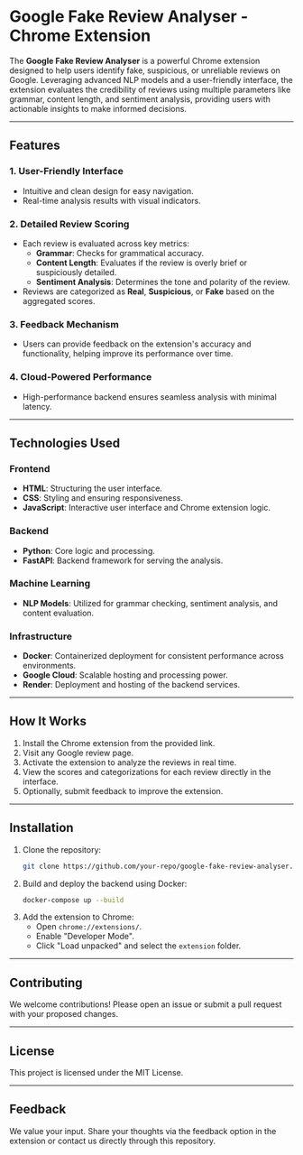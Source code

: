 # Google Fake Review Analyser - Chrome Extension

The **Google Fake Review Analyser** is a powerful Chrome extension designed to help users identify fake, suspicious, or unreliable reviews on Google. Leveraging advanced NLP models and a user-friendly interface, the extension evaluates the credibility of reviews using multiple parameters like grammar, content length, and sentiment analysis, providing users with actionable insights to make informed decisions.

---

## Features

### 1. **User-Friendly Interface**
- Intuitive and clean design for easy navigation.
- Real-time analysis results with visual indicators.

### 2. **Detailed Review Scoring**
- Each review is evaluated across key metrics:
  - **Grammar**: Checks for grammatical accuracy.
  - **Content Length**: Evaluates if the review is overly brief or suspiciously detailed.
  - **Sentiment Analysis**: Determines the tone and polarity of the review.
- Reviews are categorized as **Real**, **Suspicious**, or **Fake** based on the aggregated scores.

### 3. **Feedback Mechanism**
- Users can provide feedback on the extension's accuracy and functionality, helping improve its performance over time.

### 4. **Cloud-Powered Performance**
- High-performance backend ensures seamless analysis with minimal latency.

---

## Technologies Used

### Frontend
- **HTML**: Structuring the user interface.
- **CSS**: Styling and ensuring responsiveness.
- **JavaScript**: Interactive user interface and Chrome extension logic.

### Backend
- **Python**: Core logic and processing.
- **FastAPI**: Backend framework for serving the analysis.

### Machine Learning
- **NLP Models**: Utilized for grammar checking, sentiment analysis, and content evaluation.

### Infrastructure
- **Docker**: Containerized deployment for consistent performance across environments.
- **Google Cloud**: Scalable hosting and processing power.
- **Render**: Deployment and hosting of the backend services.

---

## How It Works
1. Install the Chrome extension from the provided link.
2. Visit any Google review page.
3. Activate the extension to analyze the reviews in real time.
4. View the scores and categorizations for each review directly in the interface.
5. Optionally, submit feedback to improve the extension.

---

## Installation
1. Clone the repository:
   ```bash
   git clone https://github.com/your-repo/google-fake-review-analyser.git
   ```
2. Build and deploy the backend using Docker:
   ```bash
   docker-compose up --build
   ```
3. Add the extension to Chrome:
   - Open `chrome://extensions/`.
   - Enable "Developer Mode".
   - Click "Load unpacked" and select the `extension` folder.

---

## Contributing
We welcome contributions! Please open an issue or submit a pull request with your proposed changes.

---

## License
This project is licensed under the MIT License.

---

## Feedback
We value your input. Share your thoughts via the feedback option in the extension or contact us directly through this repository.
